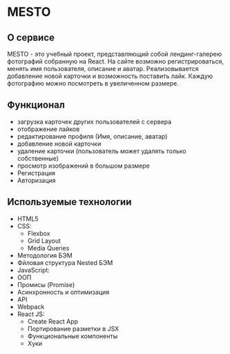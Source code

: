 # MESTO

## О сервисе

MESTO - это учебный проект, представляющий собой лендинг-галерею фотографий собранную на React. На сайте возможно регистрироваться, менять имя пользователя, описание и аватар. Реализовывается добавление новой карточки и возможность поставить лайк. Каждую фотографию можно посмотреть в увеличенном размере.

## Функционал

- загрузка карточек других пользователей с сервера
- отображение лайков
- редактирование профиля (Имя, описание, аватар)
- добавление новой карточки
- удаление карточки (пользователь может удалять только собственные)
- просмотр изображений в большом размере
- Регистрация
- Авторизация

## Используемые технологии

- HTML5
- CSS:
    - Flexbox
    - Grid Layout
    - Media Queries
- Методология БЭМ
- Фйловая структура Nested БЭМ
- JavaScript:
- ООП
- Промисы (Promise)
- Асинхронность и оптимизация
- API
- Webpack
- React JS:
    - Create React App
    - Портирование разметки в JSX
    - Функциональные компоненты
    - Хуки

